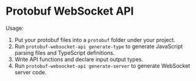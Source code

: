Protobuf WebSocket API
======================

Usage:

1. Put your protobuf files into a `protobuf` folder under your project.
2. Run `protobuf-websocket-api generate-type` to generate JavaScript parsing files and TypeScript definitions.
3. Write API functions and declare input output types.
4. Run `protobuf-websocket-api generate-server` to generate WebSocket server code.

